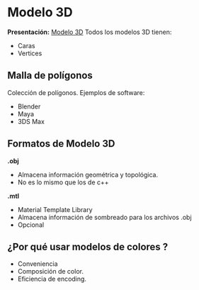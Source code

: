 # Modelo 3D

**Presentación:** [Modelo 3D]()
Todos los modelos 3D tienen:
* Caras
* Vertices

## Malla de polígonos
Colección de polígonos.
Ejemplos de software:
* Blender
* Maya
* 3DS Max

## Formatos de Modelo 3D
**.obj**
* Almacena información geométrica y topológica.
* No es lo mismo que los de c++

**.mtl**
* Material Template Library
* Almacena información de sombreado para los archivos .obj
* Opcional

## ¿Por qué usar modelos de colores ?
* Conveniencia
* Composición de color.
* Eficiencia de encoding.
